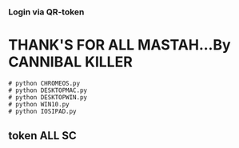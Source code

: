 ### Login via QR-token

# THANK'S FOR ALL MASTAH...By CANNIBAL KILLER


```
# python CHROMEOS.py
# python DESKTOPMAC.py
# python DESKTOPWIN.py
# python WIN10.py
# python IOSIPAD.py

```
## token ALL SC
